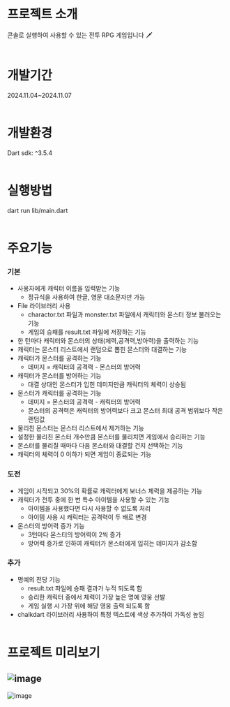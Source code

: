# 프로젝트 소개 
콘솔로 실행하여 사용할 수 있는 전투 RPG 게임입니다 🗡️
<br/><br/>


# 개발기간
2024.11.04~2024.11.07
<br/><br/>


# 개발환경
Dart sdk: ^3.5.4
<br/><br/>


# 실행방법
dart run lib/main.dart
<br/><br/>


# 주요기능
### 기본
- 사용자에게 캐릭터 이름을 입력받는 기능
  - 정규식을 사용하여 한글, 영문 대소문자만 가능
- File 라이브러리 사용
  - charactor.txt 파일과 monster.txt 파일에서 캐릭터와 몬스터 정보 불러오는 기능 
  - 게임의 승패를 result.txt 파일에 저장하는 기능   
- 한 턴마다 캐릭터와 몬스터의 상태(체력,공격력,방아력)을 출력하는 기능
- 캐릭터는 몬스터 리스트에서 랜덤으로 뽑힌 몬스터와 대결하는 기능
- 캐릭터가 몬스터를 공격하는 기능
  - 데미지 = 캐릭터의 공격력 - 몬스터의 방어력
- 캐릭터가 몬스터를 방어하는 기능
  - 대결 상대인 몬스터가 입힌 데미지만큼 캐릭터의 체력이 상승됨
- 몬스터가 캐릭터를 공격하는 기능
  - 데미지 = 몬스터의 공격력 - 캐릭터의 방어력
  - 몬스터의 공격력은 캐릭터의 방어력보다 크고 몬스터 최대 공격 범위보다 작은 랜덤값
- 물리친 몬스터는 몬스터 리스트에서 제거하는 기능 
- 설정한 물리친 몬스터 개수만큼 몬스터를 물리치면 게임에서 승리하는 기능
- 몬스터를 물리칠 때마다 다음 몬스터와 대결할 건지 선택하는 기능
- 캐릭터의 체력이 0 이하가 되면 게임이 종료되는 기능

### 도전
- 게임이 시작되고 30%의 확률로 캐릭터에게 보너스 체력을 제공하는 기능
- 캐릭터가 전투 중에 한 번 특수 아이템을 사용할 수 있는 기능
  - 아이템을 사용했다면 다시 사용할 수 없도록 처리
  - 아이템 사용 시 캐릭터는 공격력이 두 배로 변경
- 몬스터의 방어력 증가 기능
  - 3턴마다 몬스터의 방어력이 2씩 증가
  - 방어력 증가로 인하여 캐릭터가 몬스터에게 입히는 데미지가 감소함

### 추가 
- 명예의 전당 기능
  - result.txt 파일에 승패 결과가 누적 되도록 함
  - 승리한 캐릭터 중에서 체력이 가장 높은 명예 영웅 선발
  - 게임 실행 시 가장 위에 해당 영웅 출력 되도록 함
- chalkdart 라이브러리 사용하여 특정 텍스트에 색상 추가하여 가독성 높임
<br/><br/>


# 프로젝트 미리보기 
![image](https://github.com/user-attachments/assets/e0a73397-cb86-49b9-9022-fd9ca8b094db)
-
![image](https://github.com/user-attachments/assets/539ae3db-23f3-4f37-bdb7-8bfe39103047)



